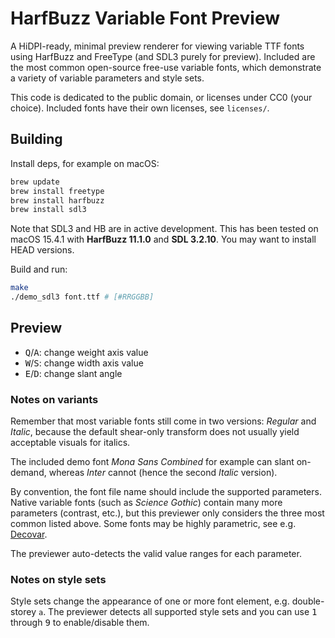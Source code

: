 # HarfBuzz Variable Font Preview

A HiDPI-ready, minimal preview renderer for viewing variable TTF fonts using HarfBuzz and FreeType (and SDL3 purely for preview). Included are the most common open-source free-use variable fonts, which demonstrate a variety of variable parameters and style sets.

This code is dedicated to the public domain, or licenses under CC0 (your choice). Included fonts have their own licenses, see `licenses/`.

## Building

Install deps, for example on macOS:

```bash
brew update
brew install freetype
brew install harfbuzz
brew install sdl3
```

Note that SDL3 and HB are in active development. This has been tested on macOS 15.4.1 with **HarfBuzz 11.1.0** and **SDL 3.2.10**. You may want to install HEAD versions.

Build and run:

```bash
make
./demo_sdl3 font.ttf # [#RRGGBB]
```

## Preview

* <kbd>Q</kbd>/<kbd>A</kbd>: change weight axis value
* <kbd>W</kbd>/<kbd>S</kbd>: change width axis value
* <kbd>E</kbd>/<kbd>D</kbd>: change slant angle

### Notes on variants

Remember that most variable fonts still come in two versions: *Regular* and *Italic*, because the default shear-only transform does not usually yield acceptable visuals for italics.

The included demo font *Mona Sans Combined* for example can slant on-demand, whereas *Inter* cannot (hence the second *Italic* version).

By convention, the font file name should include the supported parameters. Native variable fonts (such as *Science Gothic*) contain many more parameters (contrast, etc.), but this previewer only considers the three most common listed above. Some fonts may be highly parametric, see e.g. [Decovar](https://github.com/googlefonts/decovar?tab=readme-ov-file#axes).

The previewer auto-detects the valid value ranges for each parameter.

### Notes on style sets

Style sets change the appearance of one or more font element, e.g. double-storey `a`. The previewer detects all supported style sets and you can use <kbd>1</kbd> through <kbd>9</kbd> to enable/disable them.